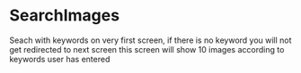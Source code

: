 # SearchImages
Seach with keywords on very first screen, if there is no keyword you will not get redirected to next screen
this screen will show 10 images according to keywords user has entered
